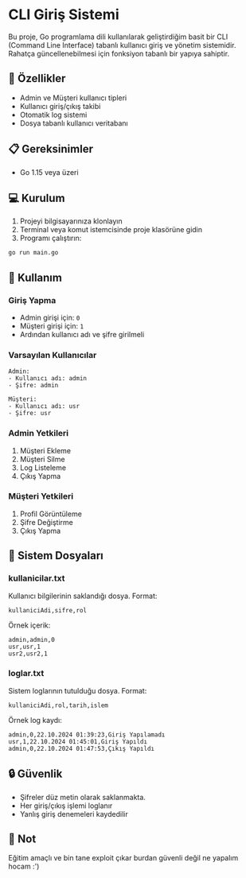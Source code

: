 # CLI Giriş Sistemi

Bu proje, Go programlama dili kullanılarak geliştirdiğim basit bir CLI (Command Line Interface) tabanlı kullanıcı giriş ve yönetim sistemidir.
Rahatça güncellenebilmesi için fonksiyon tabanlı bir yapıya sahiptir.

## 🚀 Özellikler

- Admin ve Müşteri kullanıcı tipleri
- Kullanıcı giriş/çıkış takibi
- Otomatik log sistemi
- Dosya tabanlı kullanıcı veritabanı

## 📋 Gereksinimler

- Go 1.15 veya üzeri

## 💻 Kurulum

1. Projeyi bilgisayarınıza klonlayın
2. Terminal veya komut istemcisinde proje klasörüne gidin
3. Programı çalıştırın:
```bash
go run main.go
```

## 📌 Kullanım

### Giriş Yapma
- Admin girişi için: `0`
- Müşteri girişi için: `1`
- Ardından kullanıcı adı ve şifre girilmeli

### Varsayılan Kullanıcılar
```
Admin: 
- Kullanıcı adı: admin
- Şifre: admin

Müşteri:
- Kullanıcı adı: usr
- Şifre: usr
```

### Admin Yetkileri
1. Müşteri Ekleme
2. Müşteri Silme
3. Log Listeleme
4. Çıkış Yapma

### Müşteri Yetkileri
1. Profil Görüntüleme
2. Şifre Değiştirme
3. Çıkış Yapma

## 📁 Sistem Dosyaları

### kullanicilar.txt
Kullanıcı bilgilerinin saklandığı dosya. Format:
```
kullaniciAdi,sifre,rol
```
Örnek içerik:
```
admin,admin,0
usr,usr,1
usr2,usr2,1
```

### loglar.txt
Sistem loglarının tutulduğu dosya. Format:
```
kullaniciAdi,rol,tarih,islem
```
Örnek log kaydı:
```
admin,0,22.10.2024 01:39:23,Giriş Yapılamadı
usr,1,22.10.2024 01:45:01,Giriş Yapıldı
admin,0,22.10.2024 01:47:53,Çıkış Yapıldı
```

## 🔒 Güvenlik

- Şifreler düz metin olarak saklanmakta.
- Her giriş/çıkış işlemi loglanır
- Yanlış giriş denemeleri kaydedilir

## 📝 Not

Eğitim amaçlı ve bin tane exploit çıkar burdan güvenli değil ne yapalım hocam :')